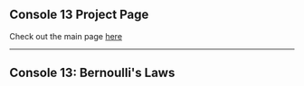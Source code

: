 ## Console 13 Project Page

Check out the main page [here](https://TerrenceTran.github.io)

___

## Console 13: Bernoulli's Laws

